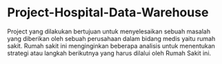 # Project-Hospital-Data-Warehouse
Project yang dilakukan bertujuan untuk menyelesaikan sebuah masalah yang  diberikan oleh sebuah perusahaan dalam bidang medis yaitu rumah sakit. Rumah sakit ini  menginginkan beberapa analisis untuk menentukan strategi atau langkah berikutnya yang  harus dilalui oleh Rumah Sakit ini.
